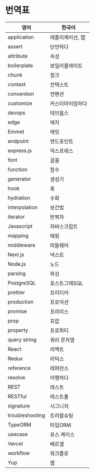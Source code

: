 # 번역표

| 영어            | 한국어           |
| --------------- | ---------------- |
| application     | 애플리케이션, 앱 |
| assert          | 단언하다         |
| attribute       | 속성             |
| boilerplate     | 보일러플레이트   |
| chunk           | 청크             |
| context         | 컨텍스트         |
| convention      | 컨벤션           |
| customize       | 커스터마이징하다 |
| devops          | 데브옵스         |
| edge            | 에지             |
| Emmet           | 에밋             |
| endpoint        | 엔드포인트       |
| express.js      | 익스프레스       |
| font            | 글꼴             |
| function        | 함수             |
| generator       | 생성기           |
| hook            | 훅               |
| hydration       | 수화             |
| interpolation   | 보간법           |
| iterator        | 반복자           |
| Javascript      | 자바스크립트     |
| mapping         | 매핑             |
| middleware      | 미들웨어         |
| Next.js         | 넥스트           |
| Node.js         | 노드             |
| parsing         | 파싱             |
| PostgreSQL      | 포스트그레SQL    |
| prettier        | 프리티어         |
| production      | 프로덕션         |
| promise         | 프라미스         |
| prop            | 프랍             |
| property        | 프로퍼티         |
| query string    | 쿼리 문자열      |
| React           | 리액트           |
| Redux           | 리덕스           |
| reference       | 레퍼런스         |
| resolve         | 이행하다         |
| REST            | 레스트           |
| RESTful         | 레스트풀         |
| signature       | 시그니처         |
| troubleshooting | 트러블슈팅       |
| TypeORM         | 타입ORM          |
| usecase         | 유스 케이스      |
| Vercel          | 베르셀           |
| workflow        | 워크플로         |
| Yup             | 엽               |
